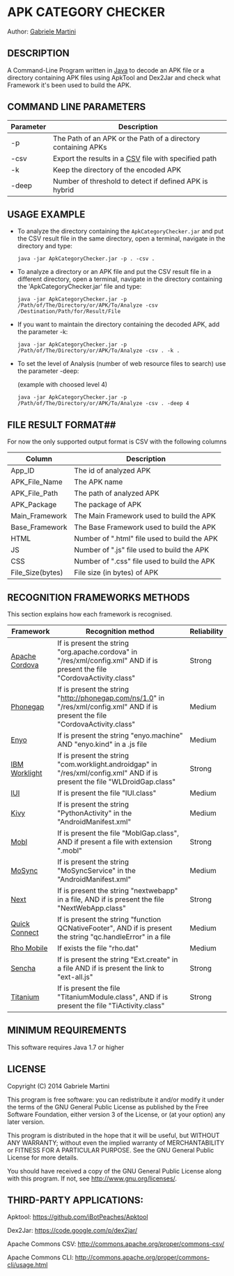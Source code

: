 # APK CATEGORY CHECKER #

Author: [Gabriele Martini](https://github.com/GabMar)

## DESCRIPTION ##

A Command-Line Program written in [Java](http://en.wikipedia.org/wiki/Java_%28programming_language%29) to decode an APK file or a directory containing APK files using ApkTool and Dex2Jar and check what Framework it's been used to build the APK.

## COMMAND LINE PARAMETERS ##

Parameter | Description
----------|------------
-p | The Path of an APK or the Path of a directory containing APKs
-csv | Export the results in a [CSV](http://it.wikipedia.org/wiki/Comma-separated_values) file with specified path
-k | Keep the directory of the encoded APK 
-deep | Number of threshold to detect if defined APK is hybrid

## USAGE EXAMPLE ##

* To analyze the directory containing the `ApkCategoryChecker.jar` and put the CSV result file in the same directory, open a terminal, navigate in the directory and type:

	`java -jar ApkCategoryChecker.jar -p . -csv .`

* To analyze a directory or an APK file and put the CSV result file in a different directory, open a terminal, navigate in the directory containing the 'ApkCategoryChecker.jar' file and type:

	`java -jar ApkCategoryChecker.jar -p /Path/of/The/Directory/or/APK/To/Analyze -csv /Destination/Path/for/Result/File`

* If you want to maintain the directory containing the decoded APK, add the parameter -k:

	`java -jar ApkCategoryChecker.jar -p /Path/of/The/Directory/or/APK/To/Analyze -csv . -k .`

* To set the level of Analysis (number of web resource files to search) use the parameter -deep:

	(example with choosed level 4)
	
	`java -jar ApkCategoryChecker.jar -p /Path/of/The/Directory/or/APK/To/Analyze -csv . -deep 4`

## FILE RESULT FORMAT##

For now the only supported output format is CSV with the following columns

Column | Description
----------|------------
App_ID | The id of analyzed APK
APK_File_Name | The APK name
APK_File_Path | The path of analyzed APK
APK_Package | The package of APK
Main_Framework | The Main Framework used to build the APK
Base_Framework | The Base Framework used to build the APK
HTML | Number of ".html" file used to build the APK
JS | Number of ".js" file used to build the APK
CSS | Number of ".css" file used to build the APK
File_Size(bytes) | File size (in bytes) of APK

## RECOGNITION FRAMEWORKS METHODS ##

This section explains how each framework is recognised.

Framework | Recognition method | Reliability
----------|----------|----------
[Apache Cordova](http://cordova.apache.org/) | If is present the string "org.apache.cordova" in "/res/xml/config.xml" AND if is present the file "CordovaActivity.class" | Strong
[Phonegap](http://phonegap.com/) | If is present the string "http://phonegap.com/ns/1.0" in "/res/xml/config.xml" AND if is present the file "CordovaActivity.class" | Medium
[Enyo](http://enyojs.com/) | If is present the string "enyo.machine" AND "enyo.kind" in a .js file | Medium
[IBM Worklight](http://www-03.ibm.com/software/products/it/worklight-foundation) | If is present the string "com.worklight.androidgap" in "/res/xml/config.xml" AND if is present the file "WLDroidGap.class" | Strong
[IUI](http://www.iui-js.org/) | If is present the file "IUI.class" | Medium
[Kivy](http://kivy.org/) | If is present the string "PythonActivity" in the "AndroidManifest.xml" | Medium
[Mobl](http://www.mobl-lang.org/) | If is present the file "MoblGap.class", AND if present a file with extension ".mobl" | Strong
[MoSync](http://www.mosync.com/) | If is present the string "MoSyncService" in the "AndroidManifest.xml" | Medium
[Next](http://nextinterfaces.com/b) | If is present the string "nextwebapp" in a file, AND if is present the file "NextWebApp.class" | Strong
[Quick Connect](http://www.quickconnectfamily.org/qc_hybrid) | If is present the string "function QCNativeFooter", AND if is present the string "qc.handleError" in a file | Medium
[Rho Mobile](http://rhomobile.com/) | If exists the file "rho.dat" | Medium
[Sencha](http://www.sencha.com/products/touch) | If is present the string "Ext.create" in a file AND if is present the link to "ext-all.js" | Strong
[Titanium](http://www.appcelerator.com/) | If is present the file "TitaniumModule.class", AND if is present the file "TiActivity.class"| Strong

## MINIMUM REQUIREMENTS ##

This software requires Java 1.7 or higher

## LICENSE ##

Copyright (C) 2014  Gabriele Martini

This program is free software: you can redistribute it and/or modify
it under the terms of the GNU General Public License as published by
the Free Software Foundation, either version 3 of the License, or
(at your option) any later version.

This program is distributed in the hope that it will be useful,
but WITHOUT ANY WARRANTY; without even the implied warranty of
MERCHANTABILITY or FITNESS FOR A PARTICULAR PURPOSE.  See the
GNU General Public License for more details.

You should have received a copy of the GNU General Public License
along with this program.  If not, see <http://www.gnu.org/licenses/>.

## THIRD-PARTY APPLICATIONS: ##

Apktool:   https://github.com/iBotPeaches/Apktool

Dex2Jar:	https://code.google.com/p/dex2jar/

Apache Commons CSV:   http://commons.apache.org/proper/commons-csv/

Apache Commons CLI:   http://commons.apache.org/proper/commons-cli/usage.html